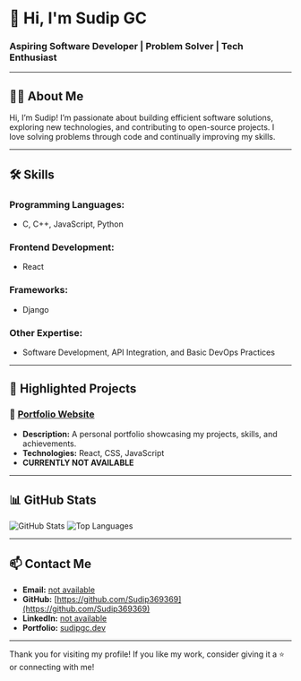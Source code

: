 # 👋 Hi, I'm Sudip GC

### Aspiring Software Developer | Problem Solver | Tech Enthusiast

---

## 🧑‍💻 About Me
Hi, I’m Sudip! I’m passionate about building efficient software solutions, exploring new technologies, and contributing to open-source projects. I love solving problems through code and continually improving my skills.

---

## 🛠️ Skills

### Programming Languages:
- C, C++, JavaScript, Python

### Frontend Development:
- React

### Frameworks:
- Django

### Other Expertise:
- Software Development, API Integration, and Basic DevOps Practices

---

## 🚀 Highlighted Projects

### 🌟 [Portfolio Website](#)
- **Description:** A personal portfolio showcasing my projects, skills, and achievements.
- **Technologies:** React, CSS, JavaScript
- **CURRENTLY NOT AVAILABLE**


---

## 📊 GitHub Stats

![GitHub Stats](https://github-readme-stats.vercel.app/api?username=Sudip369369&show_icons=true&theme=radical)
![Top Languages](https://github-readme-stats.vercel.app/api/top-langs/?username=Sudip369369&layout=compact&theme=radical)

---

## 📫 Contact Me

- **Email:** [not available](mailto:sudipgc@example.com)
- **GitHub:** [https://github.com/Sudip369369](https://github.com/Sudip369369)
- **LinkedIn:** [not available ](https://linkedin.com/)
- **Portfolio:** [sudipgc.dev](https://sudipgc.com.np) 

---

Thank you for visiting my profile! If you like my work, consider giving it a ⭐ or connecting with me!
